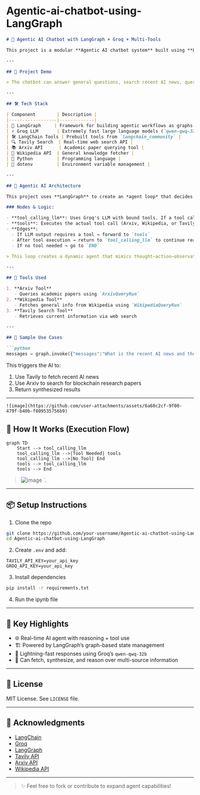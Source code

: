 # Agentic-ai-chatbot-using-LangGraph


````markdown
# 🧠 Agentic AI Chatbot with LangGraph + Groq + Multi-Tools

This project is a modular **Agentic AI chatbot system** built using **LangGraph**, **Groq's ultra-fast LLMs**, and a suite of integrated tools like **Arxiv**, **Wikipedia**, and **Tavily Search**. It showcases how AI agents can dynamically decide when to use external tools to fetch information in a reasoning loop.

---

## 🚀 Project Demo

> The chatbot can answer general questions, search recent AI news, query scholarly articles, and explain concepts using structured agent loops.

---

## 🛠 Tech Stack

| Component        | Description |
|------------------|-------------|
| 🧩 LangGraph     | Framework for building agentic workflows as graphs |
| ⚡ Groq LLM       | Extremely fast large language models (`qwen-qwq-32b`) |
| 🛠 LangChain Tools | Prebuilt tools from `langchain_community` |
| 🔍 Tavily Search  | Real-time web search API |
| 📚 Arxiv API      | Academic paper querying tool |
| 📖 Wikipedia API  | General knowledge fetcher |
| 🐍 Python         | Programming language |
| 🔐 dotenv         | Environment variable management |

---

## 🧠 Agentic AI Architecture

This project uses **LangGraph** to create an *agent loop* that decides whether a tool is needed, fetches results using the appropriate tool, and continues reasoning.

### Nodes & Logic:

- **tool_calling_llm**: Uses Groq's LLM with bound tools. If a tool call is generated, the graph branches accordingly.
- **tools**: Executes the actual tool call (Arxiv, Wikipedia, or Tavily).
- **Edges**:
  - If LLM output requires a tool → forward to `tools`
  - After tool execution → return to `tool_calling_llm` to continue reasoning
  - If no tool needed → go to `END`

> This loop creates a dynamic agent that mimics thought–action–observation cycles, similar to frameworks like ReAct or AutoGPT.

---

## 🔧 Tools Used

1. **Arxiv Tool**
   - Queries academic papers using `ArxivQueryRun`
2. **Wikipedia Tool**
   - Fetches general info from Wikipedia using `WikipediaQueryRun`
3. **Tavily Search Tool**
   - Retrieves current information via web search

---

## 🧪 Sample Use Cases

```python
messages = graph.invoke({"messages":"What is the recent AI news and then please tell me the recent research paper on blockchain"})
````

This triggers the AI to:

1. Use Tavily to fetch recent AI news
2. Use Arxiv to search for blockchain research papers
3. Return synthesized results

---
```
![image](https://github.com/user-attachments/assets/6a60c2cf-9f00-479f-b40b-f809535756b9)

```

## 🧩 How It Works (Execution Flow)

```mermaid
graph TD
    Start --> tool_calling_llm
    tool_calling_llm -->|Tool Needed| tools
    tool_calling_llm -->|No Tool| End
    tools --> tool_calling_llm
    tools --> End
```

> ![image](https://github.com/user-attachments/assets/eed4f1e1-8d1b-4bd9-9ba4-c794c4736903)
`.

---

## 📦 Setup Instructions

1. Clone the repo

```bash
git clone https://github.com/your-username/Agentic-ai-chatbot-using-LangGraph.git
cd Agentic-ai-chatbot-using-LangGraph
```

2. Create `.env` and add:

```env
TAVILY_API_KEY=your_api_key
GROQ_API_KEY=your_api_key
```

3. Install dependencies

```bash
pip install -r requirements.txt
```

4. Run the ipynb file


---

## 📌 Key Highlights

* 🌐 Real-time AI agent with reasoning + tool use
* 🏗 Powered by LangGraph’s graph-based state management
* 🚀 Lightning-fast responses using Groq’s `qwen-qwq-32b`
* 🧠 Can fetch, synthesize, and reason over multi-source information

---

## 📄 License

MIT License. See `LICENSE` file.

---

## 💬 Acknowledgments

* [LangChain](https://github.com/langchain-ai/langchain)
* [Groq](https://groq.com/)
* [LangGraph](https://github.com/langchain-ai/langgraph)
* [Tavily API](https://www.tavily.com/)
* [Arxiv API](https://arxiv.org/help/api/)
* [Wikipedia API](https://pypi.org/project/wikipedia/)

---

> ✨ Feel free to fork or contribute to expand agent capabilities!

```


